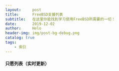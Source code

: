 ```yaml
---
layout:     post
title:      FreeBSD支援列表
subtitle:   在这里你能找到学习使用FreeBSD所需要的一切！
date:       2019-12-02
author:     Helo
header-img: img/post-bg-debug.png
catalog: true
tags:
    - 索引
---
```


#### 只愿列表（实时更新）
